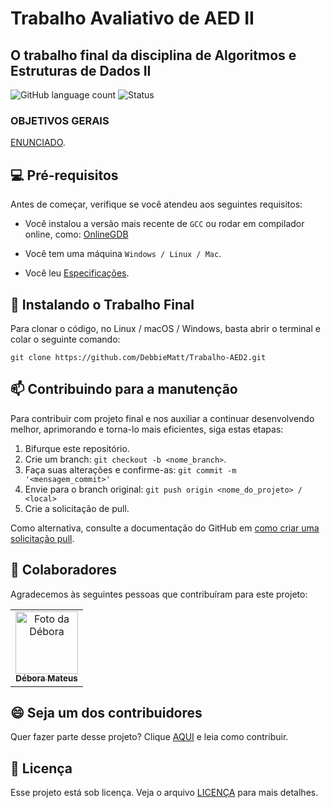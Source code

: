 # Trabalho Avaliativo de AED II

## O trabalho final da disciplina de Algoritmos e Estruturas de Dados II

![GitHub language count](https://img.shields.io/static/v1?label=C&message=framework&color=blue&style=for-the-badge&logo=C)
![Status](https://img.shields.io/static/v1?label=STATUS&message=ANDAMENTO&color=GREEN&style=for-the-badge)

> 

### OBJETIVOS GERAIS

[ENUNCIADO](https://github.com/DebbieMatt/Trabalho_A3_ALG_II/blob/a463b0b6e27f0ebf09d41fce9d99f9f90f8515b0/TrabalhoA3%20Controle%20e%20Automa%C3%A7%C3%A3o.pdf).

## 💻 Pré-requisitos

Antes de começar, verifique se você atendeu aos seguintes requisitos:

- Você instalou a versão mais recente de `GCC` ou rodar em compilador online, como: <a href= "https://www.onlinegdb.com/online_c++_compiler" > OnlineGDB </a>
  
- Você tem uma máquina `Windows / Linux / Mac`.
- Você leu [Especificações](https://github.com/DebbieMatt/Trabalho_A3_ALG_II/blob/a463b0b6e27f0ebf09d41fce9d99f9f90f8515b0/TrabalhoA3%20Controle%20e%20Automa%C3%A7%C3%A3o.pdf).

## 🚀 Instalando o Trabalho Final

Para clonar o código, no Linux / macOS / Windows, basta abrir o terminal e colar o seguinte comando:

```
git clone https://github.com/DebbieMatt/Trabalho-AED2.git
```

## 📫 Contribuindo para a manutenção

Para contribuir com projeto final e nos auxiliar a continuar desenvolvendo melhor, aprimorando e torna-lo mais eficientes, siga estas etapas:

1. Bifurque este repositório.
2. Crie um branch: `git checkout -b <nome_branch>`.
3. Faça suas alterações e confirme-as: `git commit -m '<mensagem_commit>'`
4. Envie para o branch original: `git push origin <nome_do_projeto> / <local>`
5. Crie a solicitação de pull.

Como alternativa, consulte a documentação do GitHub em [como criar uma solicitação pull](https://help.github.com/en/github/collaborating-with-issues-and-pull-requests/creating-a-pull-request).

## 🤝 Colaboradores

Agradecemos às seguintes pessoas que contribuíram para este projeto:

<table>
  <tr>
    <td align="center">
      <a href="https://github.com/DebbieMatt" title="Colaboradora">
        <img src="https://avatars.githubusercontent.com/u/112919058?v=4" width="100px;" alt="Foto da Débora"/><br>
        <sub>
          <b>Débora Mateus</b>
    </td>
  </tr>
</table>

## 😄 Seja um dos contribuidores

Quer fazer parte desse projeto? Clique [AQUI](CONTRIBUTING.md) e leia como contribuir.

## 📝 Licença

Esse projeto está sob licença. Veja o arquivo [LICENÇA](LICENSE.md) para mais detalhes.
